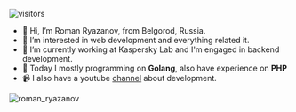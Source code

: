 ![visitors](https://visitor-badge.glitch.me/badge?page_id=rra696)


- 👋 Hi, I’m Roman Ryazanov, from Belgorod, Russia.
- 👀 I’m interested in web development and everything related it.
- :briefcase: I’m currently working at Kaspersky Lab and I'm engaged in backend development.
- 🌱 Today I mostly programming on **Golang**, also have experience on **PHP** 
- 📹 I also have a youtube [channel](https://www.youtube.com/channel/UCe6SQJr4e4lsHzNt3LMEmng) about development.

<p>&nbsp;<img align="left" src="https://github-readme-stats.vercel.app/api?username=rra696&show_icons=true&hide_title=true" alt="roman_ryazanov" /></p>
